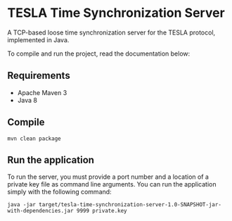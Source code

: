 # TESLA Time Synchronization Server
A TCP-based loose time synchronization server for the TESLA protocol, implemented in Java.

To compile and run the project, read the documentation below:
## Requirements
* Apache Maven 3
* Java 8

## Compile
`mvn clean package`

## Run the application
To run the server, you must provide a port number and a location of a private key file as command line arguments. You can run the application simply with the following command:

`java -jar target/tesla-time-synchronization-server-1.0-SNAPSHOT-jar-with-dependencies.jar 9999 private.key`